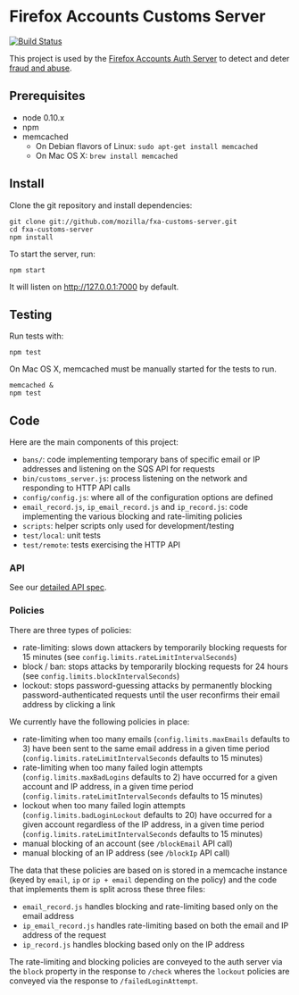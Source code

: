 Firefox Accounts Customs Server
=======================

[![Build Status](https://travis-ci.org/mozilla/fxa-customs-server.svg?branch=master)](https://travis-ci.org/mozilla/fxa-customs-server)

This project is used by the [Firefox Accounts Auth Server](https://github.com/mozilla/fxa-auth-server) to detect and deter [fraud and abuse](https://wiki.mozilla.org/Identity/Firefox_Accounts/Fraud_and_abuse).

## Prerequisites
* node 0.10.x
* npm
* memcached
  * On Debian flavors of Linux: `sudo apt-get install memcached`
  * On Mac OS X: `brew install memcached`

## Install

Clone the git repository and install dependencies:

    git clone git://github.com/mozilla/fxa-customs-server.git
    cd fxa-customs-server
    npm install

To start the server, run:

    npm start

It will listen on http://127.0.0.1:7000 by default.

## Testing

Run tests with:

    npm test

On Mac OS X, memcached must be manually started for the tests to run.

    memcached &
    npm test

## Code

Here are the main components of this project:

- `bans/`: code implementing temporary bans of specific email or IP addresses and listening on the SQS API for requests
- `bin/customs_server.js`: process listening on the network and responding to HTTP API calls
- `config/config.js`: where all of the configuration options are defined
- `email_record.js`, `ip_email_record.js` and `ip_record.js`: code implementing the various blocking and rate-limiting policies
- `scripts`: helper scripts only used for development/testing
- `test/local`: unit tests
- `test/remote`: tests exercising the HTTP API

### API

See our [detailed API spec](/docs/api.md).

### Policies

There are three types of policies:

* rate-limiting: slows down attackers by temporarily blocking requests for 15 minutes (see `config.limits.rateLimitIntervalSeconds`)
* block / ban: stops attacks by temporarily blocking requests for 24 hours (see `config.limits.blockIntervalSeconds`)
* lockout: stops password-guessing attacks by permanently blocking password-authenticated requests until the user reconfirms their email address by clicking a link

We currently have the following policies in place:

* rate-limiting when too many emails (`config.limits.maxEmails` defaults to 3) have been sent to the same email address in a given time period (`config.limits.rateLimitIntervalSeconds` defaults to 15 minutes)
* rate-limiting when too many failed login attempts (`config.limits.maxBadLogins` defaults to 2) have occurred for a given account and IP address, in a given time period (`config.limits.rateLimitIntervalSeconds` defaults to 15 minutes)
* lockout when too many failed login attempts (`config.limits.badLoginLockout` defaults to 20) have occurred for a given account regardless of the IP address, in a given time period  (`config.limits.rateLimitIntervalSeconds` defaults to 15 minutes)
* manual blocking of an account (see `/blockEmail` API call)
* manual blocking of an IP address (see `/blockIp` API call)

The data that these policies are based on is stored in a memcache instance (keyed by `email`, `ip` or `ip + email` depending on the policy) and the code that implements them is split across these three files:

* `email_record.js` handles blocking and rate-limiting based only on the email address
* `ip_email_record.js` handles rate-limiting based on both the email and IP address of the request
* `ip_record.js` handles blocking based only on the IP address

The rate-limiting and blocking policies are conveyed to the auth server via the `block` property in the response to `/check` wheres the `lockout` policies are conveyed via the response to `/failedLoginAttempt`.
